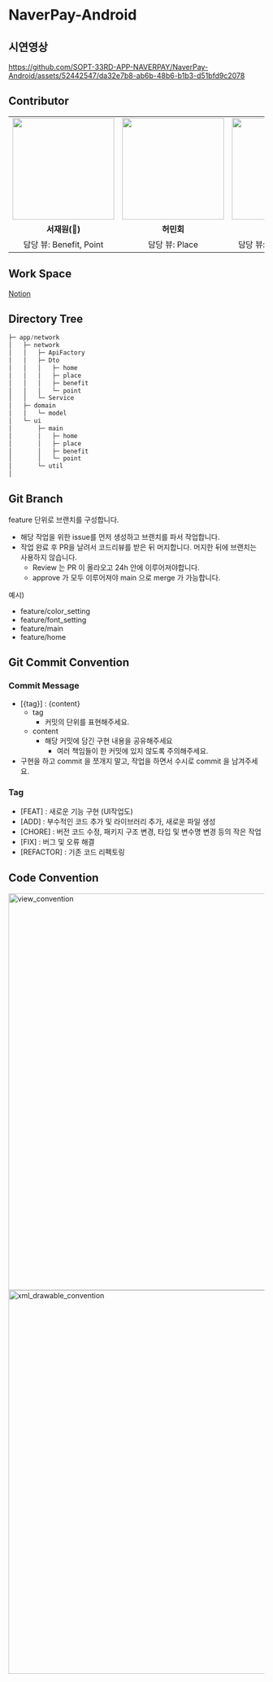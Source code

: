 # NaverPay-Android

## 시연영상

https://github.com/SOPT-33RD-APP-NAVERPAY/NaverPay-Android/assets/52442547/da32e7b8-ab6b-48b6-b1b3-d51bfd9c2078

## Contributor
<table>
  <tbody>
    <tr>
      <td align="center" width="33%">
        <a href="https://github.com/librarywon">
          <img src="https://github.com/SOPT-33RD-APP-NAVERPAY/NaverPay-Android/assets/52442547/a669ab33-6e72-49b3-a40c-2ac53a1321de" width="200px;" alt=""/>
        </a>
      </td>
      <td align="center" width="33%">
        <a href="https://github.com/Junseo511">
          <img src="https://github.com/SOPT-33RD-APP-NAVERPAY/NaverPay-Android/assets/52442547/90f04347-14b0-4b51-bfbd-9078f7104a85" width="200px;" alt=""/>
        </a>
      </td>
      <td align="center" width="33%">
        <a href="https://github.com/minemi00">
          <img src="https://github.com/SOPT-33RD-APP-NAVERPAY/NaverPay-Android/assets/52442547/69e51c38-58aa-4770-bed4-1d4457d10279" width="200px;" alt=""/>
        </a>
      </td>
    </tr>
    <tr>
      <td align="center"><b>서재원(👑)</b></td>
      <td align="center"><b>허민회</b></td>
      <td align="center"><b>최준서</b></td>
    </tr>
    <tr>
      <td align="center">담당 뷰: Benefit, Point</td>
      <td align="center">담당 뷰: Place</td>
      <td align="center">담당 뷰: Home, Point api</td>
    </tr>
  </tbody>
</table>

## Work Space

[Notion](https://librarywon.notion.site/DO-SOPT-NaverPay-e59308c11e8c40c1bec94963c8075589?pvs=4)

## Directory Tree

```kotlin
├─ app/network
│   ├─ network
│   │   ├─ ApiFactory
│   │   ├─ Dto
│   │   │   ├─ home
│   │   │   ├─ place
│   │   │   ├─ benefit
│   │   │   └─ point
│   │   └─ Service
│   ├─ domain
│   │   └─ model
│   └─ ui
│       ├─ main
│       │   ├─ home
│       │   ├─ place
│       │   ├─ benefit
│       │   └─ point
│       └─ util
│   
```

## Git Branch

feature 단위로 브랜치를 구성합니다.

- 해당 작업을 위한 issue를 먼저 생성하고 브랜치를 파서 작업합니다.
- 작업 완료 후 PR을 날려서 코드리뷰를 받은 뒤 머지합니다. 머지한 뒤에 브랜치는 사용하지 않습니다.
    - Review 는 PR 이 올라오고 24h 안에 이루어져야합니다.
    - approve 가 모두 이루어져야 main 으로 merge 가 가능합니다.

예시)

- feature/color_setting
- feature/font_setting
- feature/main
- feature/home

## Git Commit Convention

### Commit Message

- [{tag}] : {content}
    - tag
        - 커밋의 단위를 표현해주세요.
    - content
        - 해당 커밋에 담긴 구현 내용을 공유해주세요
            - 여러 책임들이 한 커밋에 있지 않도록 주의해주세요.
- 구현을 하고 commit 을 쪼개지 말고, 작업을 하면서 수시로 commit 을 남겨주세요.

### Tag

- [FEAT] : 새로운 기능 구현 (UI작업도)
- [ADD] : 부수적인 코드 추가 및 라이브러리 추가, 새로운 파일 생성
- [CHORE] : 버전 코드 수정, 패키지 구조 변경, 타입 및 변수명 변경 등의 작은 작업
- [FIX] : 버그 및 오류 해결
- [REFACTOR] : 기존 코드 리펙토링

## Code Convention

<img width="781" alt="view_convention" src="https://github.com/SOPT-33RD-APP-NAVERPAY/NaverPay-Android/assets/52442547/ffad81fa-cf38-4ddc-b436-9eb52d195a28">
<img width="755" alt="xml_drawable_convention" src="https://github.com/SOPT-33RD-APP-NAVERPAY/NaverPay-Android/assets/52442547/78cf47e2-1158-47ab-921e-9bc485d19525">

